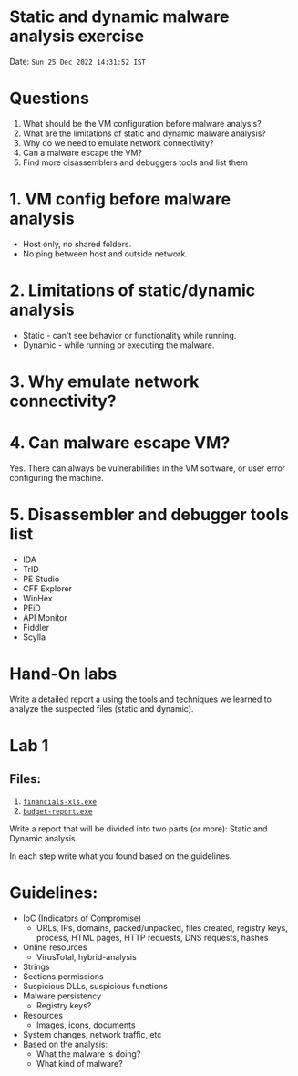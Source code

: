 # Static and dynamic malware analysis exercise

Date: `Sun 25 Dec 2022 14:31:52 IST`

# Questions

1) What should be the VM configuration before malware analysis?
2) What are the limitations of static and dynamic malware analysis?
3) Why do we need to emulate network connectivity?
4) Can a malware escape the VM?
5) Find more disassemblers and debuggers tools and list them

# 1. VM config before malware analysis

- Host only, no shared folders.
- No ping between host and outside network.

# 2. Limitations of static/dynamic analysis

- Static -  can't see behavior or functionality while running.
- Dynamic - while running or executing the malware.

# 3. Why emulate network connectivity?

# 4. Can malware escape VM?

Yes. There can always be vulnerabilities in the VM software, or user error configuring the machine.

# 5. Disassembler and debugger tools list

- IDA 
- TrID
- PE Studio
- CFF Explorer
- WinHex
- PEiD
- API Monitor
- Fiddler
- Scylla

# Hand-On labs

Write a detailed report a using the tools and techniques we learned to analyze
the suspected files (static and dynamic).

# Lab 1

## Files:

1) [`financials-xls.exe`](../2022-12-26/financials-xls.exe.md)
2) [`budget-report.exe`](budget-report.exe.md)

Write a report that will be divided into two parts (or more): Static and Dynamic
analysis.

In each step write what you found based on the guidelines.

# Guidelines:

- IoC (Indicators of Compromise)
    - URLs, IPs, domains, packed/unpacked, files created, registry keys, process, HTML pages, HTTP requests, DNS requests, hashes
- Online resources
    - VirusTotal, hybrid-analysis
- Strings
- Sections permissions
- Suspicious DLLs, suspicious functions
- Malware persistency
    - Registry keys?
- Resources
    - Images, icons, documents
- System changes, network traffic, etc
- Based on the analysis:
    - What the malware is doing?
    - What kind of malware?
